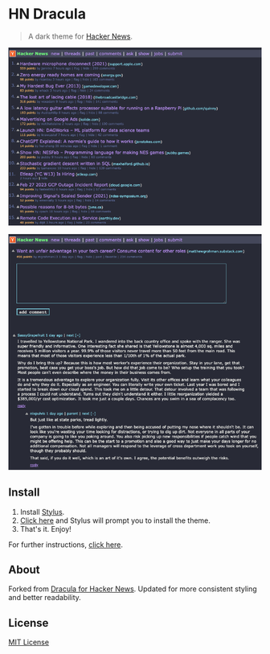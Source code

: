# HN Dracula

> A dark theme for [Hacker News](https://news.ycombinator.com/).

![Screenshot](./screenshot01.png)

![Screenshot](./screenshot02.png)

## Install

1. Install [Stylus](https://github.com/openstyles/stylus).
2. [Click here](https://github.com/jasperpilgrim/hn-dracula/raw/main/hn-dracula.user.css) and Stylus will prompt you to install the theme.
3. That's it. Enjoy!

For further instructions, [click here](https://github.com/jasperpilgrim/hn-dracula/blob/main/INSTALL.md).

## About

Forked from [Dracula for Hacker News](https://github.com/dracula/hacker-news). Updated for more consistent styling and better readability.

## License

[MIT License](./LICENSE)
